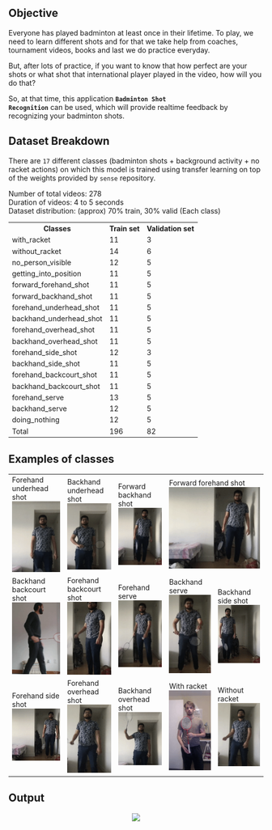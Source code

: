 ## Objective

Everyone has played badminton at least once in their lifetime. To play, we need to learn different shots and for that
we take help from coaches, tournament videos, books and last we do practice everyday.

But, after lots of practice, if you want to know that how perfect are your shots or what shot that international
player played in the video, how will you do that?

So, at that time, this application <b><code>Badminton Shot Recognition</code></b> can be used, which will provide realtime feedback by
recognizing your badminton shots.


## Dataset Breakdown

There are <code>17</code> different classes (badminton shots + background activity + no racket actions) on which this model is
trained using transfer learning on top of the weights provided by <code>sense</code> repository.

Number of total videos: 278<br/>
Duration of videos: 4 to 5 seconds<br/>
Dataset distribution: (approx) 70% train, 30% valid (Each class)<br/>

<table>
    <tr>
        <th>Classes</th>
        <th>Train set</th>
        <th>Validation set</th>
    </tr>
    <tr>
        <td>with_racket</td>
        <td>11</td>
        <td>3</td>
    </tr>
    <tr>
        <td>without_racket</td>
        <td>14</td>
        <td>6</td>
    </tr>
    <tr>
        <td>no_person_visible</td>
        <td>12</td>
        <td>5</td>
    </tr>
    <tr>
        <td>getting_into_position</td>
        <td>11</td>
        <td>5</td>
    </tr>
    <tr>
        <td>forward_forehand_shot</td>
        <td>11</td>
        <td>5</td>
    </tr>    
    <tr>
        <td>forward_backhand_shot</td>
        <td>11</td>
        <td>5</td>
    </tr>    
    <tr>
        <td>forehand_underhead_shot</td>
        <td>11</td>
        <td>5</td>
    </tr>    
    <tr>
        <td>backhand_underhead_shot</td>
        <td>11</td>
        <td>5</td>
    </tr>    
    <tr>
        <td>forehand_overhead_shot</td>
        <td>11</td>
        <td>5</td>
    </tr>    
    <tr>
        <td>backhand_overhead_shot</td>
        <td>11</td>
        <td>5</td>
    </tr>    
    <tr>
        <td>forehand_side_shot</td>
        <td>12</td>
        <td>3</td>
    </tr>    
    <tr>
        <td>backhand_side_shot</td>
        <td>11</td>
        <td>5</td>
    </tr>    
    <tr>
        <td>forehand_backcourt_shot</td>
        <td>11</td>
        <td>5</td>
    </tr>    
    <tr>
        <td>backhand_backcourt_shot</td>
        <td>11</td>
        <td>5</td>
    </tr>
    <tr>
        <td>forehand_serve</td>
        <td>13</td>
        <td>5</td>
    </tr>
    <tr>
        <td>backhand_serve</td>
        <td>12</td>
        <td>5</td>
    </tr>
    <tr>
        <td>doing_nothing</td>
        <td>12</td>
        <td>5</td>
    </tr>
    <tr>
        <td>Total</td>
        <td>196</td>
        <td>82</td>
    </tr>
</table>


## Examples of classes
<table>
    <tr>
        <td>
            <span>Forehand underhead shot</span><br/>
            <img src="../assets/badminton_shots/Forehand_underhead_shot.gif" alt="Forehand_underhead_shot">
        </td>
        <td>
            <span>Backhand underhead shot</span><br/>
            <img src="../assets/badminton_shots/Backhand_underhead_shot.gif" alt="Backhand underhead shot">
        </td>
        <td>
            <span>Forward backhand shot</span><br/>
            <img src="../assets/badminton_shots/Forward_backhand_shot.gif" alt="Forward backhand shot">
        </td>
        <td colspan="2">
            <span>Forward forehand shot</span><br/>
            <img src="../assets/badminton_shots/Forward_forehand_shot.gif" alt="Forward forehand shot">
        </td>
    </tr>
    <tr>
        <td>
            <span>Backhand backcourt shot</span><br/>
            <img src="../assets/badminton_shots/Backhand_backcourt_shot.gif" alt="Backhand backcourt shot">
        </td>
        <td>
            <span>Forehand backcourt shot</span><br/>
            <img src="../assets/badminton_shots/Forehand_backcourt_shot.gif" alt="Forehand backcourt shot">
        </td>
        <td>
            <span>Forehand serve</span><br/>
            <img src="../assets/badminton_shots/Forehand_serve.gif" alt="Forehand serve">
        </td>
        <td>
            <span>Backhand serve</span><br/>
            <img src="../assets/badminton_shots/Backhand_serve.gif" alt="Backhand serve">
        </td>
        <td>
            <span>Backhand side shot</span><br/>
            <img src="../assets/badminton_shots/Backhand_side_shot.gif" alt="Backhand side shot">
        </td>
    </tr>
    <tr>
        <td>
            <span>Forehand side shot</span><br/>
            <img src="../assets/badminton_shots/Forehand_side_shot.gif" alt="Forehand side shot">
        </td>
        <td>
            <span>Forehand overhead shot</span><br/>
            <img src="../assets/badminton_shots/Forehand_overhead_shot.gif" alt="Forehand overhead shot">
        </td>
        <td>
            <span>Backhand overhead shot</span><br/>
            <img src="../assets/badminton_shots/Backhand_overhead_shot.gif" alt="Backhand overhead shot">
        </td>
        <td>
            <span>With racket</span><br/>
            <img src="../assets/badminton_shots/With_racket.gif" alt="With racket">
        </td>
        <td>
            <span>Without racket</span><br/>
            <img src="../assets/badminton_shots/Without_racket.gif" alt="Without racket">
        </td>
    </tr>
</table>

## Output
<p align="center">
    <img src="../assets/badminton_output.gif">
</p>

